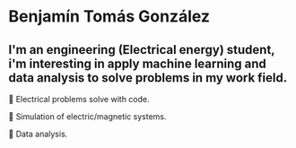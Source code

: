 # **Benjamín Tomás González** #


I'm an engineering (Electrical energy) student,  
i'm interesting in apply machine learning and data analysis to solve problems in my work field.  
---


🔵 Electrical problems solve with code.  

🔵 Simulation of electric/magnetic systems.   

🔵 Data analysis.  

    

